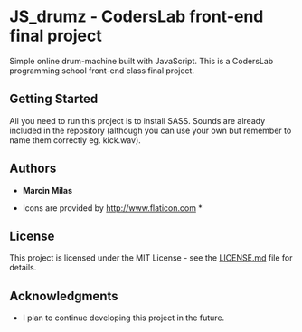 # JS_drumz - CodersLab front-end final project

Simple online drum-machine built with JavaScript.
This is a CodersLab programming school front-end class final project.

## Getting Started

All you need to run this project is to install SASS.
Sounds are already included in the repository (although you can use your own but remember to name them correctly eg. kick.wav).

## Authors

* **Marcin Milas**

* Icons are provided by http://www.flaticon.com *

## License

This project is licensed under the MIT License - see the [LICENSE.md](LICENSE.md) file for details.

## Acknowledgments

* I plan to continue developing this project in the future.
